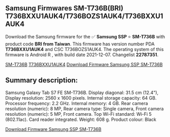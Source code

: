 <h2>Samsung Firmwares SM-T736B(BRI) T736BXXU1AUK4/T736BOZS1AUK4/T736BXXU1AUK4</h2>
Download the Samsung firmware for the ✅ <strong>Samsung SSP </strong> ⭐ <strong>SM-T736B</strong> with product code <strong>BRI</strong> <strong> from Taiwan</strong>. This firmware has version number PDA <strong>T736BXXU1AUK4</strong> and CSC T736BOZS1AUK4. The operating system of this firmware is Android R , with build date 2021-12-07. Changelist <strong>22787351</strong>.


[SM-T736B](https://samfirm.shop/samsung/model/SM-T736B)
[T736BXXU1AUK4](https://samfirm.shop/samsung/pda/T736BXXU1AUK4)
[Download Firmware Samsung SSP SM-T736B](https://samfirm.shop/samsung/firmware/481122)
<h2>Summary description:</h2>
<p>Samsung Galaxy Tab S7 FE SM-T736B. Display diagonal: 31.5 cm (12.4"), Display resolution: 2560 x 1600 pixels. Internal storage capacity: 64 GB. Processor frequency: 2.2 GHz. Internal memory: 4 GB. Rear camera resolution (numeric): 8 MP, Rear camera type: Single camera, Front camera resolution (numeric): 5 MP, Front camera. Top Wi-Fi standard: Wi-Fi 5 (802.11ac). Card reader integrated. Weight: 608 g. Product colour: Black</p>


[Download Firmware Samsung SSP SM-T736B](https://samfirm.shop/samsung/firmware/481122)
